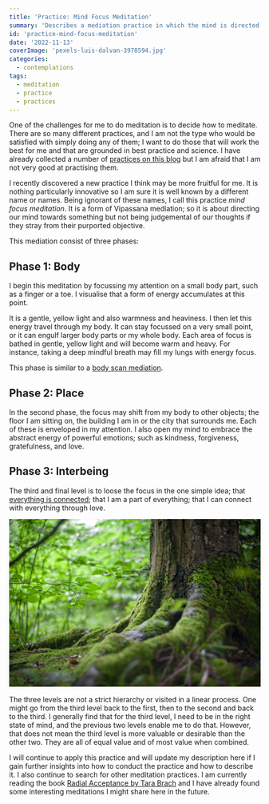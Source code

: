 ```yaml
---
title: 'Practice: Mind Focus Meditation'
summary: 'Describes a mediation practice in which the mind is directed to the body, surroundings and interconnectedness.'
id: 'practice-mind-focus-meditation'
date: '2022-11-13'
coverImage: 'pexels-luis-dalvan-3978594.jpg'
categories:
  - contemplations
tags:
  - meditation
  - practice
  - practices
---
```


One of the challenges for me to do meditation is to decide how to meditate. There are so many different practices, and I am not the type who would be satisfied with simply doing any of them; I want to do those that will work the best for me and that are grounded in best practice and science. I have already collected a number of [practices on this blog](https://maxrohde.com/2019/04/19/practices-for-enlightenment) but I am afraid that I am not very good at practising them.

I recently discovered a new practice I think may be more fruitful for me. It is nothing particularly innovative so I am sure it is well known by a different name or names. Being ignorant of these names, I call this practice _mind focus meditation_. It is a form of Vipassana mediation; so it is about directing our mind towards something but not being judgemental of our thoughts if they stray from their purported objective.

This mediation consist of three phases:

## Phase 1: Body

I begin this meditation by focussing my attention on a small body part, such as a finger or a toe. I visualise that a form of energy accumulates at this point.

It is a gentle, yellow light and also warmness and heaviness. I then let this energy travel through my body. It can stay focussed on a very small point, or it can engulf larger body parts or my whole body. Each area of focus is bathed in gentle, yellow light and will become warm and heavy. For instance, taking a deep mindful breath may fill my lungs with energy focus.

This phase is similar to a [body scan mediation](https://medium.com/change-becomes-you/lets-get-quiet-beginner-s-guide-to-meditation-1a7c465c922).

## Phase 2: Place

In the second phase, the focus may shift from my body to other objects; the floor I am sitting on, the building I am in or the city that surrounds me. Each of these is enveloped in my attention. I also open my mind to embrace the abstract energy of powerful emotions; such as kindness, forgiveness, gratefulness, and love.

## Phase 3: Interbeing

The third and final level is to loose the focus in the one simple idea; that [everything is connected](https://maxrohde.com/2019/04/27/practice-interbeing); that I am a part of everything; that I can connect with everything through love.

![Connected Forest](images/pexels-mali-maeder-142497.jpg)

The three levels are not a strict hierarchy or visited in a linear process. One might go from the third level back to the first, then to the second and back to the third. I generally find that for the third level, I need to be in the right state of mind, and the previous two levels enable me to do that. However, that does not mean the third level is more valuable or desirable than the other two. They are all of equal value and of most value when combined.

I will continue to apply this practice and will update my description here if I gain further insights into how to conduct the practice and how to describe it. I also continue to search for other meditation practices. I am currently reading the book [Radial Acceptance by Tara Brach](https://www.goodreads.com/book/show/173666.Radical_Acceptance) and I have already found some interesting meditations I might share here in the future.
